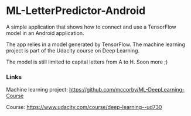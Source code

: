 # ML-LetterPredictor-Android

A simple application that shows how to connect and use a TensorFlow model in an Android application.

The app relies in a model generated by TensorFlow. The machine learning project is part of the Udacity course on Deep Learning.

The model is still limited to capital letters from A to H. Soon more ;)


### Links

Machine learning project: https://github.com/mccorby/ML-DeepLearning-Course


Course: https://www.udacity.com/course/deep-learning--ud730
